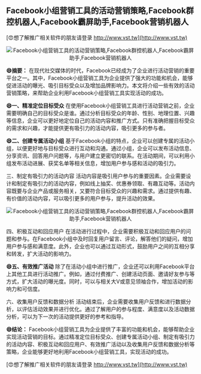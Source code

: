 ## **Facebook小组营销工具的活动营销策略,Facebook群控机器人,Facebook霸屏助手,Facebook营销机器人**

[😍想了解推广相关软件的朋友请登录 http://www.vst.tw](http://www.vst.tw)

 <center><img src="https://vst.tw/MP4/tuiguang/png/7.png" alt="Facebook小组营销工具的活动营销策略,Facebook群控机器人,Facebook霸屏助手,Facebook营销机器人"></center>

**😄摘要：**
在现代社交媒体的时代，Facebook已经成为了企业进行活动营销的重要平台之一。其中，Facebook小组营销工具为企业提供了强大的功能和机会，能够促进活动的曝光、吸引目标受众以及增加品牌影响力。本文将介绍一些有效的活动营销策略，来帮助企业利用Facebook小组营销工具实现活动的成功。

**😄一、精准定位目标受众**
在使用Facebook小组营销工具进行活动营销之前，企业需要明确自己的目标受众是谁。通过分析目标受众的年龄、性别、地理位置、兴趣等信息，企业可以更好地定位自己的活动内容和推广方式。只有准确把握目标受众的需求和兴趣，才能提供更有吸引力的活动内容，吸引更多的参与者。

**😄二、创建专属活动小组**
基于Facebook小组的特点，企业可以创建专属的活动小组，以便更好地与目标受众进行互动和沟通。通过小组，企业可以发布活动信息、分享资讯、回答用户问题等，与用户建立更密切的联系。在活动期间，可以利用小组发布活动进展、获奖名单等相关信息，增加用户参与感和活动的吸引力。

三、制定有吸引力的活动内容
活动内容是吸引用户参与的重要因素。企业需要设计和制定有吸引力的活动内容，例如线上抽奖、优惠券领取、有趣互动等。活动内容既要与企业产品或服务相关，又要符合目标受众的兴趣和需求。通过提供有趣、有价值的活动内容，可以吸引更多的用户参与，提升活动的效果。

 <center><img src="https://vst.tw/MP4/tuiguang/png/6.png" alt="Facebook小组营销工具的活动营销策略,Facebook群控机器人,Facebook霸屏助手,Facebook营销机器人"></center>

四、积极互动和回应用户
在活动进行过程中，企业需要积极互动和回应用户的问题和参与。在Facebook小组中及时回复用户留言、评论，解答他们的疑问，增加用户参与感和满意度。此外，企业也可以通过互动形式，鼓励用户之间的互相分享和转发，扩大活动的影响力。

**😄五、有效推广活动**
除了在活动小组中进行推广，企业还可以利用Facebook平台上其他工具进行活动推广。例如，通过付费推广、创建活动页面、邀请好友参与等方式，扩大活动的曝光度。同时，可以与相关大V或意见领袖合作，增加活动的影响力和可信度。

六、收集用户反馈和数据分析
活动结束后，企业需要收集用户反馈和进行数据分析，以评估活动效果并进行优化。通过了解用户的参与程度、满意度以及活动数据分析，可以为下一次的活动提供更好的参考和指导。

**😄结论：**
Facebook小组营销工具为企业提供了丰富的功能和机会，能够帮助企业实现活动营销的目标。通过精准定位目标受众、创建专属活动小组、制定有吸引力的活动内容、积极互动和回应用户、有效推广活动以及收集用户反馈和数据分析等策略，企业能够更好地利用Facebook小组营销工具，实现活动的成功。

[😍想了解推广相关软件的朋友请登录 http://www.vst.tw](http://www.vst.tw)



